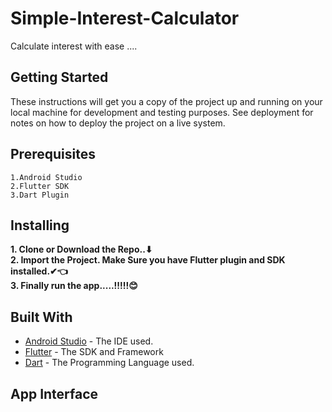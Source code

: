 # Simple-Interest-Calculator
Calculate interest with ease ....
## Getting Started
These instructions will get you a copy of the project up and running on your local machine for development and testing purposes. See deployment for notes on how to deploy the project on a live system.
## Prerequisites
```
1.Android Studio
2.Flutter SDK
3.Dart Plugin
```
## Installing 
**1. Clone or Download the Repo..⬇**\
**2. Import the Project. Make Sure you have Flutter plugin and SDK installed.✔👈**\
**3. Finally run the app.....!!!!!😊**

## Built With
- [Android Studio](https://developer.android.com/studio/) - The IDE used.
- [Flutter](https://flutter.io/) - The SDK and Framework
- [Dart](https://www.dartlang.org/) - The Programming Language used.
## App Interface 

